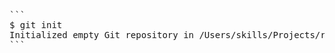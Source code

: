 <pre>
```
$ git init
Initialized empty Git repository in /Users/skills/Projects/recipe-repository/.git/
```
</pre>
